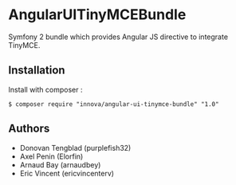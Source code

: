 # AngularUITinyMCEBundle

Symfony 2 bundle which provides Angular JS directive to integrate TinyMCE.

## Installation

Install with composer :
	
	$ composer require "innova/angular-ui-tinymce-bundle" "1.0"

## Authors

* Donovan Tengblad (purplefish32)
* Axel Penin (Elorfin)
* Arnaud Bay (arnaudbey)
* Eric Vincent (ericvincenterv)

